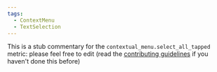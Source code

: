 ```yaml
---
tags:
  - ContextMenu
  - TextSelection
---
```


This is a stub commentary for the `contextual_menu.select_all_tapped` metric: please feel free to edit (read the
[contributing guidelines](https://github.com/mozilla/glean-annotations/blob/main/CONTRIBUTING.md)
if you haven't done this before)
